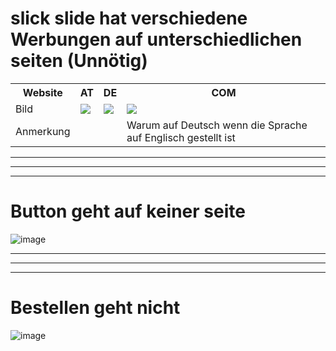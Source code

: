 <h1>slick slide hat verschiedene Werbungen auf unterschiedlichen seiten (Unnötig)</h1>
<table>
  <tr>
    <th>Website</th>
    <th>AT</th>
    <th>DE</th>
    <th>COM</th>
  </tr>
  <tr>
    <td>Bild</td>
    <td><img src="https://github.com/user-attachments/assets/848cd3da-18cd-45f5-bf3d-c7541cd65c76"/></td>
    <td><img src="https://github.com/user-attachments/assets/8f9370ba-2ea2-498c-b158-0ace155c7560"/></td>
    <td><img src="https://github.com/user-attachments/assets/23164f6d-866e-423f-9a55-0ccccba23903"/></td>
  </tr>
  <tr>
    <td>Anmerkung</td>
    <td></td>
    <td></td>
    <td>Warum auf Deutsch wenn die Sprache auf Englisch gestellt ist</td>
  </tr>
</table>


<hr>
<hr>
<hr>

<h1>Button geht auf keiner seite</h1>

![image](https://github.com/user-attachments/assets/5944584e-55f1-4f70-95b6-4c07e490d0e2)



<hr>
<hr>
<hr>

<h1>Bestellen geht nicht</h1>

![image](https://github.com/user-attachments/assets/e4793872-4c19-4505-896a-efaab1087950)

